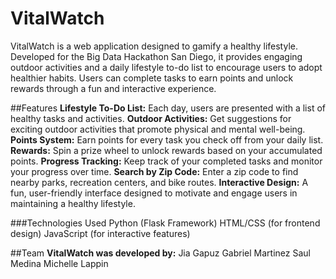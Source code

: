 # VitalWatch
VitalWatch is a web application designed to gamify a healthy lifestyle. Developed for the Big Data Hackathon San Diego, it provides engaging outdoor activities and a daily lifestyle to-do list to encourage users to adopt healthier habits. Users can complete tasks to earn points and unlock rewards through a fun and interactive experience.

##Features
**Lifestyle To-Do List:** Each day, users are presented with a list of healthy tasks and activities.
**Outdoor Activities:** Get suggestions for exciting outdoor activities that promote physical and mental well-being.
**Points System:** Earn points for every task you check off from your daily list.
**Rewards:** Spin a prize wheel to unlock rewards based on your accumulated points.
**Progress Tracking:** Keep track of your completed tasks and monitor your progress over time.
**Search by Zip Code:** Enter a zip code to find nearby parks, recreation centers, and bike routes.
**Interactive Design:** A fun, user-friendly interface designed to motivate and engage users in maintaining a healthy lifestyle.

###Technologies Used
Python (Flask Framework)
HTML/CSS (for frontend design)
JavaScript (for interactive features)

##Team
**VitalWatch was developed by:**
Jia Gapuz
Gabriel Martinez
Saul Medina
Michelle Lappin
